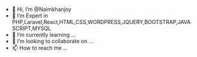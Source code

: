 - 👋 Hi, I’m @Naimkhanjoy
- 👀 I’m Expert in PHP,Laravel,React,HTML,CSS,WORDPRESS,JQUERY,BOOTSTRAP,JAVASCRIPT,MYSQL
- 🌱 I’m currently learning ...
- 💞️ I’m looking to collaborate on ...
- 📫 How to reach me ...

<!---
Naimkhanjoy/Naimkhanjoy is a ✨ special ✨ repository because its `README.md` (this file) appears on your GitHub profile.
You can click the Preview link to take a look at your changes.
--->
